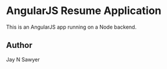 # AngularJS Resume Application

This is an AngularJS app running on a Node backend. 

## Author

Jay N Sawyer

